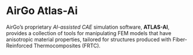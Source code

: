 # AirGo Atlas-Ai

AirGo’s proprietary *AI-assisted CAE* simulation software, **ATLAS-AI**, provides a collection of tools for manipulating FEM models that have anisotropic material properties, tailored for structures produced with Fiber-Reinforced Thermocomposites (FRTC).
